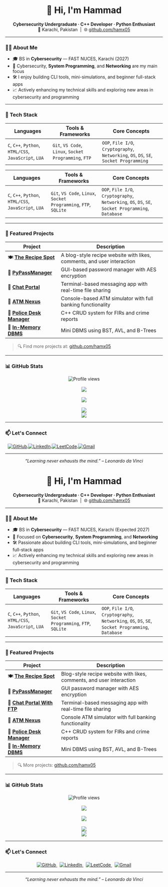 <h1 align="center">👋 Hi, I'm Hammad</h1>
<p align="center">
  <b>Cybersecurity Undergraduate · C++ Developer · Python Enthusiast</b><br>
  📍 Karachi, Pakistan &nbsp;|&nbsp; 🌐 <a href="https://github.com/hamx05">github.com/hamx05</a>
</p>

---

### 🧑‍💻 About Me

- 🎓 BS in **Cybersecurity** — FAST NUCES, Karachi (2027)
- 🔐 Cybersecurity, **System Programming**, and **Networking** are my main focus
- 🛠️ I enjoy building CLI tools, mini-simulations, and beginner full-stack apps
- 📈 Actively enhancing my technical skills and exploring new areas in cybersecurity and programming


---

### 🧰 Tech Stack

<div align="center">

| Languages        | Tools & Frameworks      | Core Concepts                                |
|------------------|--------------------------|-----------------------------------------------|
| `C`, `C++`, `Python`, `HTML/CSS`, `JavaScript`, `LUA` | `Git`, `VS Code`, `Linux`, `Socket Programming`, `FTP` | `OOP`, `File I/O`, `Cryptography`, `Networking`, `OS`, `DS`, `SE`, `Socket Programming` |

</div>

<div align="center">

| Languages                         | Tools & Frameworks                       | Core Concepts                                   |
|----------------------------------|----------------------------------------|------------------------------------------------|
| `C`, `C++`, `Python`, `HTML/CSS`, `JavaScript`, `LUA` | `Git`, `VS Code`, `Linux`, `Socket Programming`, `FTP`, `SQLite` | `OOP`, `File I/O`, `Cryptography`, `Networking`, `OS`, `DS`, `SE`, `Socket Programming`, `Database` |

</div>

---

### 🚀 Featured Projects

| Project | Description |
|--------|-------------|
| 🍽️ [**The Recipe Spot**](https://github.com/hamx05/The-Recipe-Spot) | A blog-style recipe website with likes, comments, and user interaction |
| 🔐 [**PyPassManager**](https://github.com/hamx05/PyPassManager) | GUI-based password manager with AES encryption |
| 💬 [**Chat Portal**](https://github.com/hamx05/Chat-Portal-With-FTP) | Terminal-based messaging app with real-time file sharing |
| 🏦 [**ATM Nexus**](https://github.com/hamx05/ATM-Nexus) | Console-based ATM simulator with full banking functionality |
| 🧾 [**Police Desk Manager**](https://github.com/hamx05/Police-Desk-Manager) | C++ CRUD system for FIRs and crime reports |
| 🌳 [**In-Memory DBMS**](https://github.com/hamx05/In-memory-DBMS-using-Trees) | Mini DBMS using BST, AVL, and B-Trees |

> 🔍 Find more projects at: [github.com/hamx05](https://github.com/hamx05)

---
### 📊 GitHub Stats

<div align="center">

<!-- Profile views -->
<img src="https://komarev.com/ghpvc/?username=hamx05&style=flat-square&color=blue" alt="Profile views" />
<br><br>

<!-- Trophies -->
<img src="https://github-profile-trophy.vercel.app/?username=hamx05&theme=tokyonight&margin-w=10&no-frame=true" />
<br><br>

<!-- Contribution Streak -->
<img src="https://github-readme-streak-stats.herokuapp.com/?user=hamx05&theme=tokyonight&hide_border=true" />
<br><br>

<!-- Detailed GitHub Stats -->
<img src="https://github-readme-stats.vercel.app/api?username=hamx05&count_private=true&include_all_commits=true&show_icons=true&theme=tokyonight&hide_border=true" />
<br>

<!-- Most Used Languages -->
<img src="https://github-readme-stats.vercel.app/api/top-langs/?username=hamx05&layout=compact&theme=tokyonight&hide_border=true" />

</div>


---

### 📫 Let's Connect
<p> &nbsp; <a href="https://github.com/hamx05"> <img align="center" src="https://img.shields.io/badge/GitHub-100000?style=flat&logo=github&logoColor=white" alt="GitHub"/> </a> <a href="https://linkedin.com/in/hamx05"> <img align="center" src="https://img.shields.io/badge/LinkedIn-0077B5?style=flat&logo=linkedin&logoColor=white" alt="LinkedIn"/> </a> <a href="https://leetcode.com/hamx05"> <img align="center" src="https://img.shields.io/badge/LeetCode-FFA116?style=flat&logo=leetcode&logoColor=white" alt="LeetCode"/> </a> <a href="mailto:hammad968@gmail.com"> <img align="center" src="https://img.shields.io/badge/Gmail-D14836?style=flat&logo=gmail&logoColor=white" alt="Gmail"/> </a> </p>


---

<p align="center"><i>“Learning never exhausts the mind.” – Leonardo da Vinci</i></p>





<h1 align="center">👋 Hi, I'm Hammad</h1>
<p align="center">
  <b>Cybersecurity Undergraduate · C++ Developer · Python Enthusiast</b><br>
  📍 Karachi, Pakistan &nbsp;|&nbsp; 🌐 <a href="https://github.com/hamx05">github.com/hamx05</a>
</p>

---

### 🧑‍💻 About Me

- 🎓 BS in **Cybersecurity** — FAST NUCES, Karachi (Expected 2027)  
- 🔐 Focused on **Cybersecurity**, **System Programming**, and **Networking**  
- 🛠️ Passionate about building CLI tools, mini-simulations, and beginner full-stack apps  
- 📈 Actively enhancing my technical skills and exploring new areas in cybersecurity and programming  

---

### 🧰 Tech Stack

<div align="center">

| Languages                      | Tools & Frameworks                          | Core Concepts                                           |
|-------------------------------|--------------------------------------------|--------------------------------------------------------|
| `C`, `C++`, `Python`, `HTML/CSS`, `JavaScript`, `LUA` | `Git`, `VS Code`, `Linux`, `Socket Programming`, `FTP`, `SQLite` | `OOP`, `File I/O`, `Cryptography`, `Networking`, `OS`, `DS`, `SE`, `Socket Programming`, `Database` |

</div>

---

### 🚀 Featured Projects

| Project                                  | Description                                             |
|------------------------------------------|---------------------------------------------------------|
| 🍽️ [**The Recipe Spot**](https://github.com/hamx05/The-Recipe-Spot)           | Blog-style recipe website with likes, comments, and user interaction     |
| 🔐 [**PyPassManager**](https://github.com/hamx05/PyPassManager)                 | GUI password manager with AES encryption                               |
| 💬 [**Chat Portal With FTP**](https://github.com/hamx05/Chat-Portal-With-FTP)           | Terminal-based messaging app with real-time file sharing               |
| 🏦 [**ATM Nexus**](https://github.com/hamx05/ATM-Nexus)                         | Console ATM simulator with full banking functionality                 |
| 🧾 [**Police Desk Manager**](https://github.com/hamx05/Police-Desk-Manager)     | C++ CRUD system for FIRs and crime reports                            |
| 🌳 [**In-Memory DBMS**](https://github.com/hamx05/In-memory-DBMS-using-Trees)   | Mini DBMS using BST, AVL, and B-Trees                                |

> 🔍 More projects: [github.com/hamx05](https://github.com/hamx05)

---

### 📊 GitHub Stats

<div align="center">

<!-- Profile views -->
<img src="https://komarev.com/ghpvc/?username=hamx05&style=flat-square&color=blue" alt="Profile views" />
<br><br>

<!-- Trophies -->
<img src="https://github-profile-trophy.vercel.app/?username=hamx05&theme=tokyonight&margin-w=10&no-frame=true" />
<br><br>

<!-- Contribution Streak -->
<img src="https://github-readme-streak-stats.herokuapp.com/?user=hamx05&theme=tokyonight&hide_border=true" />
<br><br>

<!-- GitHub Stats -->
<img src="https://github-readme-stats.vercel.app/api?username=hamx05&count_private=true&include_all_commits=true&show_icons=true&theme=tokyonight&hide_border=true" />
<br>

<!-- Top Languages -->
<img src="https://github-readme-stats.vercel.app/api/top-langs/?username=hamx05&layout=compact&theme=tokyonight&hide_border=true" />

</div>

---

### 📫 Let's Connect

<p align="center">
  <a href="https://github.com/hamx05">
    <img src="https://img.shields.io/badge/GitHub-100000?style=flat&logo=github&logoColor=white" alt="GitHub" />
  </a> &nbsp;
  <a href="https://linkedin.com/in/hamx05">
    <img src="https://img.shields.io/badge/LinkedIn-0077B5?style=flat&logo=linkedin&logoColor=white" alt="LinkedIn" />
  </a> &nbsp;
  <a href="https://leetcode.com/hamx05">
    <img src="https://img.shields.io/badge/LeetCode-FFA116?style=flat&logo=leetcode&logoColor=white" alt="LeetCode" />
  </a> &nbsp;
  <a href="mailto:hammad968@gmail.com">
    <img src="https://img.shields.io/badge/Gmail-D14836?style=flat&logo=gmail&logoColor=white" alt="Gmail" />
  </a>
</p>

---

<p align="center"><i>“Learning never exhausts the mind.” – Leonardo da Vinci</i></p>

